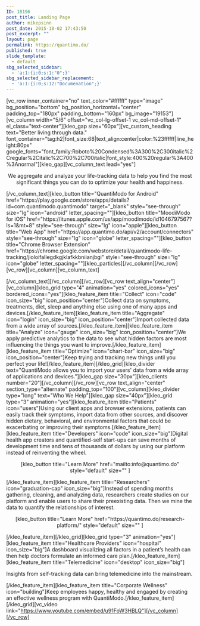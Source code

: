 ```yaml
---
ID: 18196
post_title: Landing Page
author: mikepsinn
post_date: 2015-10-02 17:43:50
post_excerpt: ""
layout: page
permalink: https://quantimo.do/
published: true
slide_template:
  - default
sbg_selected_sidebar:
  - 'a:1:{i:0;s:1:"0";}'
sbg_selected_sidebar_replacement:
  - 'a:1:{i:0;s:12:"Documenation";}'
---
```

[vc_row inner_container="no" text_color="#ffffff" type="image" bg_position="bottom" bg_position_horizontal="center" padding_top="180px" padding_bottom="160px" bg_image="19153"][vc_column width="5/6" offset="vc_col-lg-offset-1 vc_col-md-offset-1" el_class="text-center"][kleo_gap size="60px"][vc_custom_heading text="Better living through data." font_container="tag:h2|font_size:68|text_align:center|color:%23ffffff|line_height:80px" google_fonts="font_family:Roboto%20Condensed%3A300%2C300italic%2Cregular%2Citalic%2C700%2C700italic|font_style:400%20regular%3A400%3Anormal"][kleo_gap][vc_column_text lead="yes"]
<p style="text-align: center;">We aggregate and analyze your life-tracking data to help you find the most significant things you can do to optimize your health and happiness.</p>
[/vc_column_text][kleo_button title="QuantiModo for Android" href="https://play.google.com/store/apps/details?id=com.quantimodo.quantimodo" target="_blank" style="see-through" size="lg" icon="android" letter_spacing=""][kleo_button title="MoodiModo for iOS" href="https://itunes.apple.com/us/app/moodimodo/id1046797567?ls=1&amp;mt=8" style="see-through" size="lg" icon="apple"][kleo_button title="Web App" href="https://app.quantimo.do/api/v2/account/connectors" style="see-through" size="lg" icon="globe" letter_spacing=""][kleo_button title="Chrome Browser Extension" href="https://chrome.google.com/webstore/detail/quantimodo-life-tracking/jioloifallegdkgjklafkkbniianjbgi" style="see-through" size="lg" icon="globe" letter_spacing=""][kleo_particles][/vc_column][/vc_row][vc_row][vc_column][vc_column_text]

[/vc_column_text][/vc_column][/vc_row][vc_row text_align="center"][vc_column][kleo_grid type="4" animation="yes" colored_icons="yes" bordered_icons="yes"][kleo_feature_item title="Collect" icon="code" icon_size="big" icon_position="center"]Collect data on symptoms, treatments, diet, sleep and anything else using one of many apps and devices.[/kleo_feature_item][kleo_feature_item title="Aggregate" icon="login" icon_size="big" icon_position="center"]Import collected data from a wide array of sources.[/kleo_feature_item][kleo_feature_item title="Analyze" icon="gauge" icon_size="big" icon_position="center"]We apply predictive analytics to the data to see what hidden factors are most influencing the things you want to improve.[/kleo_feature_item][kleo_feature_item title="Optimize" icon="chart-bar" icon_size="big" icon_position="center"]Keep trying and tracking new things until you perfect your life![/kleo_feature_item][/kleo_grid][kleo_divider text="QuantiModo allows you to import your users' data from a wide array of applications and devices."][kleo_gap size="30px"][kleo_clients number="20"][/vc_column][/vc_row][vc_row text_align="center" section_type="alternate" padding_top="100"][vc_column][kleo_divider type="long" text="Who We Help"][kleo_gap size="40px"][kleo_grid type="3" animation="yes"][kleo_feature_item title="Patients" icon="users"]Using our client apps and browser extensions, patients can easily track their symptoms, import data from other sources, and discover hidden dietary, behavioral, and environmental factors that could be exacerbating or improving their symptoms.[/kleo_feature_item][kleo_feature_item title="Developers" icon="code" icon_size="big"]Digital health app creators and quantified-self start-ups can save months of development time and tens of thousands of dollars by using our platform instead of reinventing the wheel.
<p style="text-align: center;">[kleo_button title="Learn More" href="mailto:info@quantimo.do" style="default" size="" ]</p>
[/kleo_feature_item][kleo_feature_item title="Researchers" icon="graduation-cap" icon_size="big"]Instead of spending months gathering, cleaning, and analyzing data, researchers create studies on our platform and enable users to share their preexisting data. Then we mine the data to quantify the relationships of interest.
<p style="text-align: center;">[kleo_button title="Learn More" href="https://quantimo.do/research-platform/" style="default" size="" ]</p>
[/kleo_feature_item][/kleo_grid][kleo_grid type="3" animation="yes"][kleo_feature_item title="Healthcare Providers" icon="hospital" icon_size="big"]A dashboard visualizing all factors in a patient’s health can then help doctors formulate an informed care plan.[/kleo_feature_item][kleo_feature_item title="Telemedicine" icon="desktop" icon_size="big"]

Insights from self-tracking data can bring telemedicine into the mainstream.

[/kleo_feature_item][kleo_feature_item title="Corporate Wellness" icon="building"]Keep employees happy, healthy and engaged by creating an effective wellness program with QuantiModo.[/kleo_feature_item][/kleo_grid][vc_video link="https://www.youtube.com/embed/u91FoW3HBLQ"][/vc_column][/vc_row]